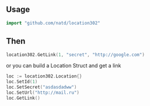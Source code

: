 ## Usage ##

```go
import "github.com/natd/location302"
```

## Then ##

```go
location302.GetLink(1, "secret", "http://google.com")
```

or you can build a Location Struct and get a link

```go
loc := location302.Location{}
loc.SetId(1)
loc.SetSecret("asdasdadww")
loc.SetUrl("http://mail.ru")
loc.GetLink()
```